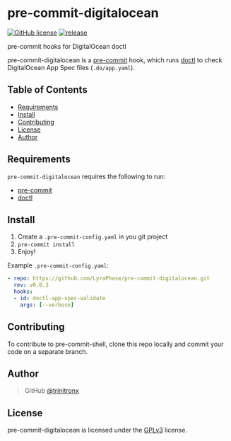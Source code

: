 # pre-commit-digitalocean

[![GitHub license](https://img.shields.io/badge/license-GPLv3-green?logo=gnu&logoColor=000000&label=license&labelColor=5c5c5c&color=800000)][gplv3-license]
[![release](https://img.shields.io/github/release/LyraPhase/pre-commit-digitalocean.svg)](https://github.com/LyraPhase/pre-commit-digitalocean/releases)

pre-commit hooks for DigitalOcean doctl

pre-commit-digitalocean is a [pre-commit][1]
hook, which runs [doctl][2] to check DigitalOcean App Spec files (`.do/app.yaml`).

## Table of Contents

- [Requirements](#requirements)
- [Install](#install)
- [Contributing](#contributing)
- [License](#license)
- [Author](#author)

## Requirements

  `pre-commit-digitalocean` requires the following to run:

- [pre-commit][3]
- [doctl][2]

## Install

1. Create a `.pre-commit-config.yaml` in you git project
2. `pre-commit install`
3. Enjoy!

Example `.pre-commit-config.yaml`:

```yaml
- repo: https://github.com/LyraPhase/pre-commit-digitalocean.git
  rev: v0.0.3
  hooks:
  - id: doctl-app-spec-validate
    args: [--verbose]
```

## Contributing

To contribute to pre-commit-shell, clone this repo locally and commit your code
on a separate branch.

## Author

> GitHub [@trinitronx](https://github.com/trinitronx)

## License

pre-commit-digitalocean is licensed under the [GPLv3][gplv3-license] license.

[1]: https://github.com/pre-commit/pre-commit
[2]: https://docs.digitalocean.com/reference/doctl/
[3]: http://pre-commit.com
[gplv3-license]: https://raw.githubusercontent.com/LyraPhase/pre-commit-digitalocean/master/LICENSE

